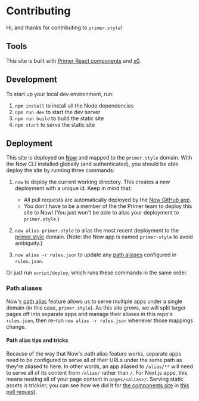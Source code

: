 # Contributing
Hi, and thanks for contributing to `primer.style`!


## Tools
This site is built with [Primer React components][components] and [x0].


## Development
To start up your local dev environment, run:

1. `npm install` to install all the Node dependencies
2. `npm run dev` to start the dev server
3. `npm run build` to build the static site
4. `npm start` to serve the static site


## Deployment
This site is deployed on [Now] and mapped to the `primer.style` domain. With the Now CLI installed globally (and authenticated), you should be able deploy the site by running three commands:

1. `now` to deploy the current working directory. This creates a new deployment with a unique id. Keep in mind that:

    * All pull requests are automatically deployed by the [Now GitHub app].
    * You don't have to be a member of the the Primer team to deploy this site to Now! (You just won't be able to alias your deployment to `primer.style`.)

2. `now alias primer.style` to alias the most recent deployment to the [primer.style] domain. (Note: the Now app is named `primer-style` to avoid ambiguity.)

3. `now alias -r rules.json` to update any [path aliases](#path-aliases) configured in `rules.json`.

Or just run `script/deploy`, which runs these commands in the same order.

### Path aliases
Now's [path alias] feature allows us to serve multiple apps under a single domain (in this case, `primer.style`). As this site grows, we will split larger pages off into separate apps and manage their aliases in this repo's `rules.json`, then re-run `now alias -r rules.json` whenever those mappings change.

#### Path alias tips and tricks
Because of the way that Now's path alias feature works, separate apps need to be configured to serve all of their URLs under the same path as they're aliased to here. In other words, an app aliased to `/alias/**` will need to serve all of its content from `/alias/` rather than `/`. For Next.js apps, this means nesting all of your page content in `pages/<alias>/`. Serving static assets is trickier; you can see how we did it for [the components site][components] in [this pull request](https://github.com/primer/primer-react/pull/238).

[Now]: https://zeit.co/now
[Now GitHub app]: https://github.com/apps/now
[components]: https://primer.style/components/
[path alias]: https://zeit.co/docs/features/path-aliases
[primer.style]: https://primer.style/
[x0]: https://github.com/c8r/x0

